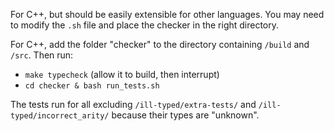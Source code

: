 For C++, but should be easily extensible for other languages. You may need to modify the `.sh` file and place the checker in the right directory.

For C++, add the folder "checker" to the directory containing `/build` and `/src`.
Then run:

- `make typecheck` (allow it to build, then interrupt)
- `cd checker & bash run_tests.sh` 

The tests run for all excluding `/ill-typed/extra-tests/` and `/ill-typed/incorrect_arity/` because their types are "unknown".
